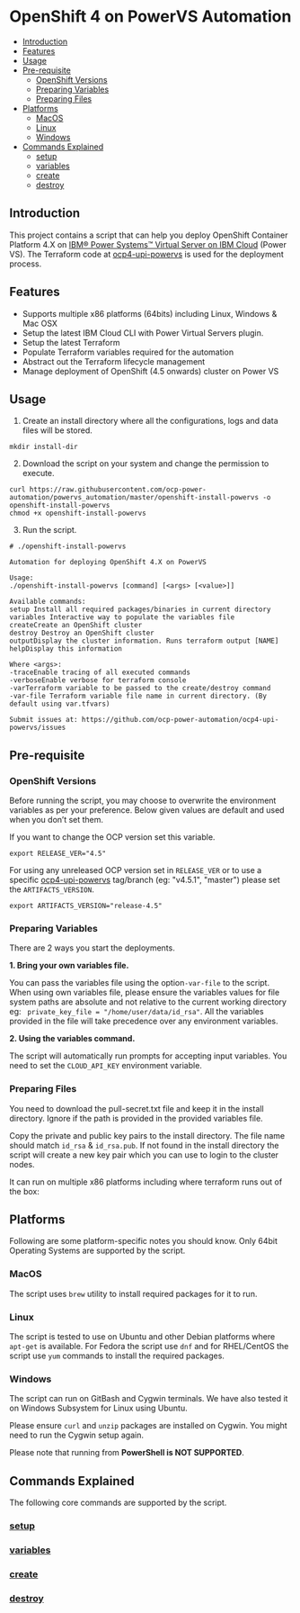 # OpenShift 4 on PowerVS Automation

- [Introduction](#introduction)
- [Features](#features)
- [Usage](#usage)
- [Pre-requisite](#pre-requisite)
  - [OpenShift Versions](#openShift-versions)
  - [Preparing Variables](#preparing-variables)
  - [Preparing Files](#preparing-files)
- [Platforms](#usage)
  - [MacOS](#macos)
  - [Linux](#linux)
  - [Windows](#windows)
- [Commands Explained](#commands-explained)
  - [setup](#setup)
  - [variables](#variables)
  - [create](#create)
  - [destroy](#destroy)

## Introduction

This project contains a script that can help you deploy OpenShift Container Platform 4.X on [IBM® Power Systems™ Virtual Server on IBM Cloud](https://www.ibm.com/cloud/power-virtual-server) (Power VS). The Terraform code at [ocp4-upi-powervs](https://github.com/ocp-power-automation/ocp4-upi-powervs/) is used for the deployment process.

## Features

* Supports multiple x86 platforms (64bits) including Linux, Windows & Mac OSX
* Setup the latest IBM Cloud CLI with Power Virtual Servers plugin.
* Setup the latest Terraform
* Populate Terraform variables required for the automation
* Abstract out the Terraform lifecycle management
* Manage deployment of OpenShift (4.5 onwards) cluster on Power VS

## Usage

1. Create an install directory where all the configurations, logs and data files will be stored.
```
mkdir install-dir
```
2. Download the script on your system and change the permission to execute.
```
curl https://raw.githubusercontent.com/ocp-power-automation/powervs_automation/master/openshift-install-powervs -o openshift-install-powervs
chmod +x openshift-install-powervs
```
3. Run the script.
```
# ./openshift-install-powervs

Automation for deploying OpenShift 4.X on PowerVS

Usage:
./openshift-install-powervs [command] [<args> [<value>]]

Available commands:
setup Install all required packages/binaries in current directory
variables Interactive way to populate the variables file
createCreate an OpenShift cluster
destroy Destroy an OpenShift cluster
outputDisplay the cluster information. Runs terraform output [NAME]
helpDisplay this information

Where <args>:
-traceEnable tracing of all executed commands
-verboseEnable verbose for terraform console
-varTerraform variable to be passed to the create/destroy command
-var-file Terraform variable file name in current directory. (By default using var.tfvars)

Submit issues at: https://github.com/ocp-power-automation/ocp4-upi-powervs/issues

```

## Pre-requisite

### OpenShift Versions

Before running the script, you may choose to overwrite the environment variables as per your preference. Below given values are default and used when you don’t set them.

If you want to change the OCP version set this variable.
```
export RELEASE_VER="4.5"
```

For using any unreleased OCP version set in `RELEASE_VER` or to use a specific [ocp4-upi-powervs](https://github.com/ocp-power-automation/ocp4-upi-powervs) tag/branch (eg: "v4.5.1", "master") please set the `ARTIFACTS_VERSION`.
```
export ARTIFACTS_VERSION="release-4.5"
```


### Preparing Variables

There are 2 ways you start the deployments.

**1. Bring your own variables file.**

You can pass the variables file using the option`-var-file` to the script. When using own variables file, please ensure the variables values for file system paths are absolute and not relative to the current working directory eg: ` private_key_file = "/home/user/data/id_rsa"`. All the variables provided in the file will take precedence over any environment variables.


**2. Using the variables command.**

The script will automatically run prompts for accepting input variables. You need to set the `CLOUD_API_KEY` environment variable.

### Preparing Files

You need to download the pull-secret.txt file and keep it in the install directory. Ignore if the path is provided in the provided variables file.

Copy the private and public key pairs to the install directory. The file name should match `id_rsa` & `id_rsa.pub`. If not found in the install directory the script will create a new key pair which you can use to login to the cluster nodes.


It can run on multiple x86 platforms including where terraform runs out of the box:


## Platforms

Following are some platform-specific notes you should know. Only 64bit Operating Systems are supported by the script.

### MacOS
The script uses `brew` utility to install required packages for it to run.

### Linux
The script is tested to use on Ubuntu and other Debian platforms where `apt-get` is available.
For Fedora the script use `dnf` and for RHEL/CentOS the script use `yum` commands to install the required packages.

### Windows

The script can run on GitBash and Cygwin terminals. We have also tested it on Windows Subsystem for Linux using Ubuntu.

Please ensure `curl` and `unzip` packages are installed on Cygwin. You might need to run the Cygwin setup again.

Please note that running from **PowerShell is NOT SUPPORTED**.


## Commands Explained

The following core commands are supported by the script.
### [setup](docs/setup.md)
### [variables](docs/variables.md)
### [create](docs/create.md)
### [destroy](docs/destroy.md)

